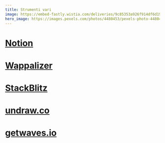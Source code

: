```yaml
---
title: Strumenti vari
image: https://embed-fastly.wistia.com/deliveries/9c85353a926f914df6d193b126374548.webp?image_crop_resized=1280x720
hero_image: https://images.pexels.com/photos/4480453/pexels-photo-4480453.jpeg?auto=compress&cs=tinysrgb&dpr=2&h=750&w=1260
---
```


# [Notion](https://notion.so)

# [Wappalizer](https://www.wappalyzer.com/)

# [StackBlitz](https://stackblitz.com/)

# [undraw.co](https://undraw.co/illustrations)

# [getwaves.io](https://getwaves.io/)






